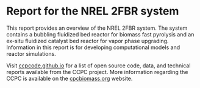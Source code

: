 # Report for the NREL 2FBR system

This report provides an overview of the NREL 2FBR system. The system contains a bubbling fluidized bed reactor for biomass fast pyrolysis and an ex-situ fluidized catalyst bed reactor for vapor phase upgrading. Information in this report is for developing computational models and reactor simulations.

Visit [ccpcode.github.io](http://ccpcode.github.io) for a list of open source code, data, and technical reports available from the CCPC project. More information regarding the CCPC is available on the [cpcbiomass.org](https://www.cpcbiomass.org) website.
